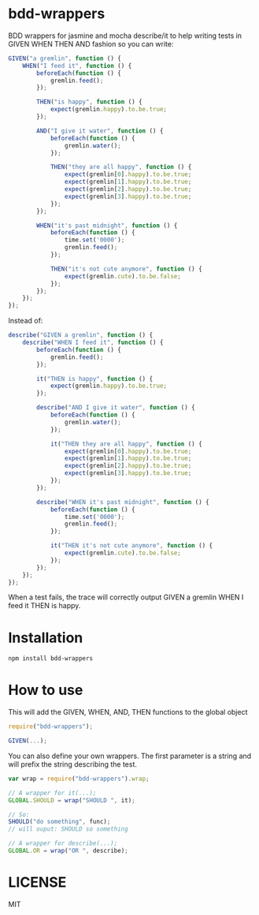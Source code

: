 bdd-wrappers
=============

BDD wrappers for jasmine and mocha describe/it to help writing tests in GIVEN WHEN THEN AND fashion so you can write:

```js
GIVEN("a gremlin", function () {
	WHEN("I feed it", function () {
		beforeEach(function () {
			gremlin.feed();
		});

		THEN("is happy", function () {
			expect(gremlin.happy).to.be.true;
		});

		AND("I give it water", function () {
			beforeEach(function () {
				gremlin.water();
			});

			THEN("they are all happy", function () {
				expect(gremlin[0].happy).to.be.true;
				expect(gremlin[1].happy).to.be.true;
				expect(gremlin[2].happy).to.be.true;
				expect(gremlin[3].happy).to.be.true;
			});
		});

		WHEN("it's past midnight", function () {
			beforeEach(function () {
				time.set('0000');
				gremlin.feed();
			});

			THEN("it's not cute anymore", function () {
				expect(gremlin.cute).to.be.false;
			});
		});
	});
});
```

Instead of:

```js
describe("GIVEN a gremlin", function () {
	describe("WHEN I feed it", function () {
		beforeEach(function () {
			gremlin.feed();
		});

		it("THEN is happy", function () {
			expect(gremlin.happy).to.be.true;
		});

		describe("AND I give it water", function () {
			beforeEach(function () {
				gremlin.water();
			});

			it("THEN they are all happy", function () {
				expect(gremlin[0].happy).to.be.true;
				expect(gremlin[1].happy).to.be.true;
				expect(gremlin[2].happy).to.be.true;
				expect(gremlin[3].happy).to.be.true;
			});
		});

		describe("WHEN it's past midnight", function () {
			beforeEach(function () {
				time.set('0000');
				gremlin.feed();
			});

			it("THEN it's not cute anymore", function () {
				expect(gremlin.cute).to.be.false;
			});
		});
	});
});
```

When a test fails, the trace will correctly output GIVEN a gremlin WHEN I feed it THEN is happy.

Installation
============

```bash
npm install bdd-wrappers
```

How to use
==========

This will add the GIVEN, WHEN, AND, THEN functions to the global object

```js
require("bdd-wrappers");

GIVEN(...);
```

You can also define your own wrappers. The first parameter is a string and will prefix the string describing the test.

```js
var wrap = require("bdd-wrappers").wrap;

// A wrapper for it(...);
GLOBAL.SHOULD = wrap("SHOULD ", it);

// So:
SHOULD("do something", func);
// will ouput: SHOULD so something

// A wrapper for describe(...);
GLOBAL.OR = wrap("OR ", describe);
```

LICENSE
=======

MIT
